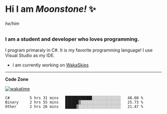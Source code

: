 
<!--
**MoonstoneStudios/MoonstoneStudios** is a ✨ _special_ ✨ repository because its `README.md` (this file) appears on your GitHub profile.

Here are some ideas to get you started:

- 🔭 I’m currently working on ...
- 🌱 I’m currently learning ...
- 👯 I’m looking to collaborate on ...
- 🤔 I’m looking for help with ...
- 💬 Ask me about ...
- 📫 How to reach me: ...
- 😄 Pronouns: ...
- ⚡ Fun fact: ...
-->

# Hi I am _Moonstone!_  ✨
###### he/him
### I am a student and developer who loves programming.

I program primaraly in C#. It is my favorite programming language! I use Visual Studio as my IDE.

- I am currently working on [WakaSkies](https://github.com/MoonstoneStudios/WakaSkies)

---

**Code Zone**


[![wakatime](https://wakatime.com/badge/user/35c755da-7226-42ef-89f9-892c03fbcf7e.svg?style=for-the-badge)](https://wakatime.com/@35c755da-7226-42ef-89f9-892c03fbcf7e)
<!--START_SECTION:waka-->

```text
C#         5 hrs 31 mins   ████████████░░░░░░░░░░░░░   48.60 %
Binary     2 hrs 55 mins   ██████▒░░░░░░░░░░░░░░░░░░   25.73 %
Other      2 hrs 26 mins   █████▒░░░░░░░░░░░░░░░░░░░   21.47 %
```

<!--END_SECTION:waka-->
